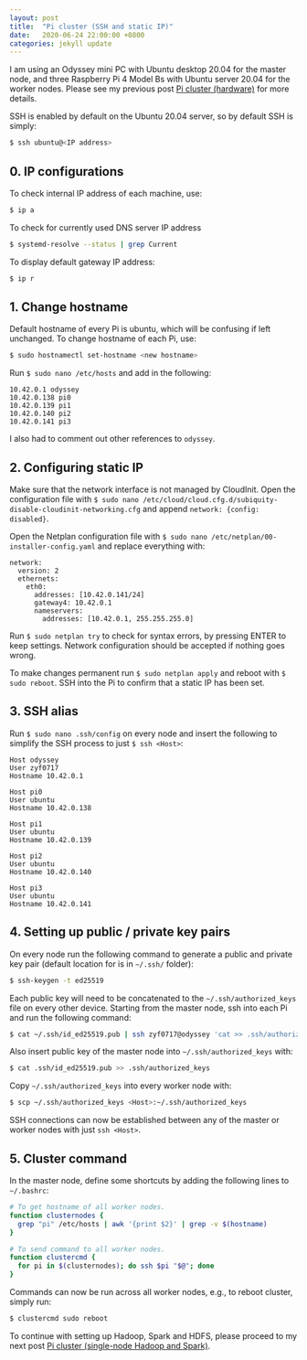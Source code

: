 ```yaml
---
layout: post
title:  "Pi cluster (SSH and static IP)"
date:   2020-06-24 22:00:00 +0800
categories: jekyll update
---
```


I am using an Odyssey mini PC with Ubuntu desktop 20.04  for the master node, and three Raspberry Pi 4 Model Bs with Ubuntu server 20.04 for the worker nodes. Please see my previous post [Pi cluster (hardware)](https://zyf0717.github.io/jekyll/update/2020/06/23/pi-clustering-hardware.html) for more details.

SSH is enabled by default on the Ubuntu 20.04 server, so by default SSH is simply:

```bash
$ ssh ubuntu@<IP address>
```

## 0. IP configurations

To check internal IP address of each machine, use:

```bash
$ ip a
```

To check for currently used DNS server IP address

```bash
$ systemd-resolve --status | grep Current
```

To display default gateway IP address:

```bash
$ ip r
```

## 1. Change hostname

Default hostname of every Pi is ubuntu, which will be confusing if left unchanged. To change hostname of each Pi, use:

```bash
$ sudo hostnamectl set-hostname <new hostname> 
```

Run `$ sudo nano /etc/hosts` and add in the following:

```
10.42.0.1 odyssey
10.42.0.138 pi0
10.42.0.139 pi1
10.42.0.140 pi2
10.42.0.141 pi3
```

I also had to comment out other references to `odyssey`.

## 2. Configuring static IP

Make sure that the network interface is not managed by CloudInit. Open the configuration file with `$ sudo nano /etc/cloud/cloud.cfg.d/subiquity-disable-cloudinit-networking.cfg` and append `network: {config: disabled}`.

Open the Netplan configuration file with `$ sudo nano /etc/netplan/00-installer-config.yaml` and replace everything with: 

```
network:
  version: 2
  ethernets:
    eth0:
      addresses: [10.42.0.141/24]
      gateway4: 10.42.0.1
      nameservers:
        addresses: [10.42.0.1, 255.255.255.0]
```

Run `$ sudo netplan try` to check for syntax errors, by pressing ENTER to keep settings. Network configuration should be accepted if nothing goes wrong.

To make changes permanent run `$ sudo netplan apply` and reboot with `$ sudo reboot`. SSH into the Pi to confirm that a static IP has been set.

## 3. SSH alias

Run `$ sudo nano .ssh/config` on every node and insert the following to simplify the SSH process to just `$ ssh <Host>`:

```
Host odyssey
User zyf0717
Hostname 10.42.0.1

Host pi0
User ubuntu
Hostname 10.42.0.138

Host pi1
User ubuntu
Hostname 10.42.0.139

Host pi2
User ubuntu
Hostname 10.42.0.140

Host pi3
User ubuntu
Hostname 10.42.0.141
```

## 4. Setting up public / private key pairs

On every node run the following command to generate a public and private key pair (default location for is in `~/.ssh/` folder):

```bash
$ ssh-keygen -t ed25519
```

Each public key will need to be concatenated to the `~/.ssh/authorized_keys` file on every other device. Starting from the master node, ssh into each Pi and run the following command:

```bash
$ cat ~/.ssh/id_ed25519.pub | ssh zyf0717@odyssey 'cat >> .ssh/authorized_keys'
```

 Also insert public key of the master node into `~/.ssh/authorized_keys` with:

```bash
$ cat .ssh/id_ed25519.pub >> .ssh/authorized_keys
```

Copy `~/.ssh/authorized_keys` into every worker node with:

```bash
$ scp ~/.ssh/authorized_keys <Host>:~/.ssh/authorized_keys
```

SSH connections can now be established between any of the master or worker nodes with just `ssh <Host>`.

## 5. Cluster command

In the master node, define some shortcuts by adding the following lines to `~/.bashrc`:

```bash
# To get hostname of all worker nodes.
function clusternodes {
  grep "pi" /etc/hosts | awk '{print $2}' | grep -v $(hostname)
}

# To send command to all worker nodes.
function clustercmd {
  for pi in $(clusternodes); do ssh $pi "$@"; done
}
```

Commands can now be run across all worker nodes, e.g., to reboot cluster, simply run:

```bash
$ clustercmd sudo reboot
```

To continue with setting up Hadoop, Spark and HDFS, please proceed to my next post [Pi cluster (single-node Hadoop and Spark)](https://zyf0717.github.io/jekyll/update/2020/06/24/pi-single-node-hadoop-spark.html).


